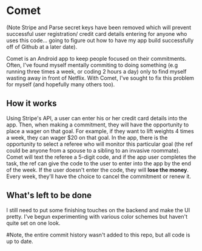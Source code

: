 # Comet

(Note Stripe and Parse secret keys have been removed which will prevent successful user registration/ credit card details entering for anyone who uses this code... going to figure out how to have my app build successfully off of Github at a later date).

Comet is an Android app to keep people focused on their commitments. Often, I've found myself mentally commiting to doing something
(e.g running three times a week, or coding 2 hours a day) only to find myself wasting away in front of Netflix. With Comet, I've sought 
to fix this problem for myself (and hopefully many others too).

## How it works

Using Stripe's API, a user can enter his or her credit card details into the app. Then, when making a commitment, they will have the opportunity
to place a wager on that goal. For example, if they want to lift weights 4 times a week, they can wager $20 on that goal. In the app, there
is the opportunity to select a referee who will monitor this particular goal (the ref could be anyone from a spouse to a sibling to an invasive roommate).
Comet will text the referee a 5-digit code, and if the app user completes the task, the ref can give the code to the user to enter into the app by the end of the week.
If the user doesn't enter the code, they will **lose the money**. Every week, they'll have the choice to cancel the commitment or renew it.


## What's left to be done

I still need to put some finishing touches on the backend and make the UI pretty. I've begun experimenting with various color schemes but haven't
quite set on one look.

#Note, the entire commit history wasn't added to this repo, but all code is up to date.
